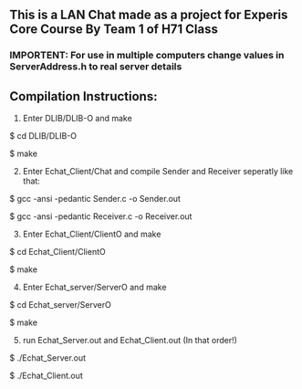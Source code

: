 
## This is a LAN Chat made as a project for Experis Core Course By Team 1 of H71 Class ##


### IMPORTENT: For use in multiple computers change values in ServerAddress.h to real server details ###

## Compilation Instructions: ##

1. Enter DLIB/DLIB-O and make

$ cd DLIB/DLIB-O

$ make

2. Enter Echat_Client/Chat and compile Sender and Receiver seperatly like that:

$ gcc -ansi -pedantic Sender.c -o Sender.out

$ gcc -ansi -pedantic Receiver.c -o Receiver.out

3. Enter Echat_Client/ClientO and make

$ cd Echat_Client/ClientO

$ make

4. Enter Echat_server/ServerO and make

$ cd Echat_server/ServerO

$ make

5. run Echat_Server.out and Echat_Client.out (In that order!)

$ ./Echat_Server.out

$ ./Echat_Client.out
